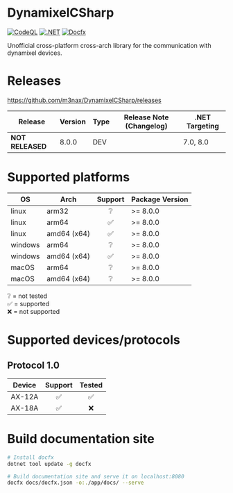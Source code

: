 # DynamixelCSharp

[![CodeQL](https://github.com/m3nax/DynamixelCSharp/actions/workflows/codeql.yml/badge.svg)](https://github.com/m3nax/DynamixelCSharp/actions/workflows/codeql.yml)
[![.NET](https://github.com/m3nax/DynamixelCSharp/actions/workflows/dotnet.yml/badge.svg)](https://github.com/m3nax/DynamixelCSharp/actions/workflows/dotnet.yml)
[![Docfx](https://github.com/m3nax/DynamixelCSharp/actions/workflows/docfx.yaml/badge.svg)](https://github.com/m3nax/DynamixelCSharp/actions/workflows/docfx.yaml)

Unofficial cross-platform cross-arch library for the communication with dynamixel devices.

# Releases

https://github.com/m3nax/DynamixelCSharp/releases

| Release  | Version | Type   | Release Note (Changelog)                                       | .NET Targeting |
|----------|---------|--------|----------------------------------------------------------------|----------------|
| **NOT RELEASED**   | 8.0.0  | DEV |                                                          |7.0, 8.0        |

# Supported platforms

| OS         | Arch        | Support  | Package Version |
|------------|-------------|:--------:|-----------------|
| linux      | arm32       | ❔      | >= 8.0.0        |
| linux      | arm64       | ✅      | >= 8.0.0        |
| linux      | amd64 (x64) | ✅      | >= 8.0.0        |
| windows    | arm64       | ❔      | >= 8.0.0        |
| windows    | amd64 (x64) | ✅      | >= 8.0.0        |
| macOS      | arm64       | ❔      | >= 8.0.0        |
| macOS      | amd64 (x64) | ❔      | >= 8.0.0        |

<div>❔ = not tested</div>
<div>✅ = supported</div>
<div>❌ = not supported</div>

# Supported devices/protocols
## Protocol 1.0
| Device | Support | Tested |
|--------|:-------:|:------:|
| AX-12A | ✅      | ✅     |
| AX-18A | ✅      | ❌     |

# Build documentation site
```bash
# Install docfx
dotnet tool update -g docfx

# Build documentation site and serve it on localhost:8080
docfx docs/docfx.json -o:./app/docs/ --serve
```
